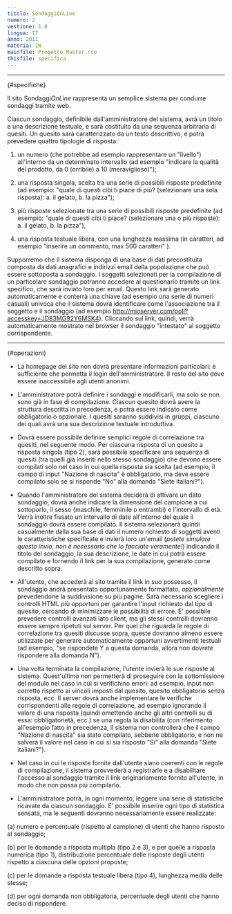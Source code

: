 ```yaml
---
titolo: SondaggiOnLine
numero: 2
vestione: 1.0
lingua: IT
anno: 2011
materia: IW
mainfile: Progetto_Master.rcp
thisfile: specifica
---
```


-------

{#specifiche}

Il sito Sondaggi*OnLine* rappresenta un semplice
sistema per condurre sondaggi tramite web.

Ciascun sondaggio, definibile dall'amministratore del
sistema, avrà un titolo e una descrizione testuale, e sarà costituito da una
sequenza arbitraria di quesiti. Un quesito sarà caratterizzato da un testo
descrittivo, e potrà prevedere quattro tipologie di risposta:

1) un
   numero (che potrebbe ad esempio rappresentare un "livello")
   all'interno da un determinato intervallo (ad esempio "indicare la qualità
   del prodotto, da 0 (orribile) a 10 (meraviglioso)");

2) una
   risposta singola, scelta tra una serie di possibili risposte predefinite (ad
   esempio: "quale di questi cibi ti piace di più? (selezionare una sola
   risposta): a. il gelato, b. la pizza");

3) più
   risposte selezionate tra una serie di possibili risposte predefinite (ad
   esempio: "quale di questi cibi ti piace? (selezionare una o più risposte):
   a. il gelato, b. la pizza"),

4) una
   risposta testuale libera, con una lunghezza massima (in caratteri, ad esempio
   "inserire un commento, max 500 caratteri" ).

Supporremo che il sistema disponga di una base di dati
precostituita composta da dati anagrafici e indirizzi email della popolazione
che può essere sottoposta a sondaggio. I soggetti selezionati per la
compilazione di un particolare sondaggio potranno accedere al questionario
tramite un link specifico, che sarà inviato loro per email. Questo link sarà
generato automaticamente e conterrà una chiave (ad esempio una serie di numeri
casuali) univoca che il sistema dovrà identificare come l'associazione tra il
soggetto e il sondaggio (ad esempio
http://mioserver.com/poll?accesskey=JD83MG92Y6MSK4). Cliccando sul link, quindi,
verrà automaticamente mostrato nel browser il sondaggio "intestato"
al soggetto corrispondente.

-------

{#operazioni}

- La homepage del sito non dovrà presentare informazioni
  particolari: è sufficiente che permetta il login dell'amministratore. Il resto
  del sito deve essere inaccessibile agli utenti anonimi.

- L'amministratore potrà definire i sondaggi e modificarli, ma solo
  se non sono già in fase di compilazione. Ciascun quesito dovrà avere la
  struttura descritta in precedenza, e potrà essere indicato come obbligatorio o
  opzionale. I quesiti saranno suddivisi in gruppi, ciascuno dei quali avrà una
  sua descrizione testuale introduttiva.

- Dovrà essere possibile definire semplici regole di correlazione
  tra quesiti, nel seguente modo. Per ciascuna risposta di un quesito a risposta
  singola (tipo 2), sarà possibile specificare una sequenza di quesiti (tra
  quelli già inseriti nello stesso sondaggio) che devono essere compilati solo
  nel caso in cui quella risposta sia scelta (ad esempio, il campo di input "Nazione
  di nascita" è obbligatorio, ma deve essere compilato solo se si risponde "No"
  alla domanda "Siete italiani?").

- Quando l'amministratore del sistema deciderà di attivare un dato
  sondaggio, dovrà anche indicare la dimensione del campione a cui sottoporlo, il
  sesso (maschile, femminile o entrambi) e l'intervallo di età. Verrà inoltre
  fissato un intervallo di date all'interno del quale il sondaggio dovrà essere
  compilato. Il sistema selezionerà quindi casualmente dalla sua base di dati il
  numero richiesto di soggetti aventi le caratteristiche specificate e invierà
  loro un'email (*potete simulare questo invio, non è necessario che lo
  facciate veramente!*) indicando il titolo del sondaggio, la sua descrizione,
  le date in cui potrà essere compilato e fornendo il link per la sua compilazione,
  generato come descritto sopra.

- All'utente, che accederà al sito tramite il link in suo possesso,
  il sondaggio andrà presentato opportunamente formattato, *opzionalmente*
  prevedendone la suddivisione su più pagine. Sarà necessario scegliere i
  controlli HTML più opportuni per garantire l'input richiesto dal tipo di
  quesito, cercando di minimizzare le possibilità di errore. E' possibile
  prevedere controlli avanzati lato client, ma gli stessi controlli dovranno
  essere sempre ripetuti sul server. Per quel che riguarda le regole di
  correlazione tra quesiti discusse sopra, queste dovranno almeno essere
  utilizzate per generare automaticamente opportuni avvertimenti testuali (ad
  esempio, "se rispondete Y a questa domanda, allora non dovrete rispondere
  alla domanda N").

- Una volta terminata la compilazione, l'utente invierà le sue
  risposte al sistema. Quest'ultimo non permetterà di proseguire con la
  sottomissione del modulo nel caso in cui si verifichino errori: ad esempio, input
  non corretto rispetto ai vincoli imposti dal quesito, quesito obbligatorio
  senza risposta, ecc. Il server dovrà anche implementare le verifiche corrispondenti
  alle regole di correlazione, ad esempio ignorando il valore di una risposta
  (quindi omettendo anche gli altri controlli su di essa: obbligatorietà, ecc.)
  se una regola la disabilita (con riferimento all'esempio fatto in precedenza,
  il sistema non controllerà che il campo "Nazione di nascita" sia stato
  compilato, sebbene obbligatorio, e non ne salverà il valore nel caso in cui si
  sia risposto "Sì" alla domanda "Siete italiani?").

- Nel caso in cui le risposte fornite dall'utente siano coerenti
  con le regole di compilazione, il sistema provvederà a registrarle e a
  disabilitare l'accesso al sondaggio tramite il link originariamente fornito
  all'utente, in modo che non possa più compilarlo.

- L'amministratore potrà, in ogni momento, leggere una serie di
  statistiche ricavate da ciascun sondaggio. E' possibile inserire ogni tipo di
  statistica sensata, ma le seguenti dovranno necessariamente essere realizzate:

(a) numero e percentuale
(rispetto al campione) di utenti che hanno risposto al sondaggio;

(b) per le domande a
risposta multipla (tipo 2 e 3), e per quelle a risposta numerica (tipo 1),
distribuzione percentuale delle risposte degli utenti rispetto a ciascuna delle
opzioni proposte;

(c) per le domande a
risposta testuale libera (tipo 4), lunghezza media delle stesse;

(d) per ogni domanda
non obbligatoria, percentuale degli utenti che hanno deciso di rispondere.  
